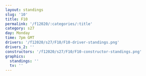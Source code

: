 ```yaml
---
layout: standings
slug: '10'
title: F10
permalink: '/f12020/:categories/:title'
category: s27
day: Monday
time: 7pm GMT
drivers: '/f12020/s27/F10/F10-driver-standings.png'
drivers_2: ''
constructors: '/f12020/s27/F10/F10-constructor-standings.png'
graphics:
  standings: ''
  tv: ''
---
```



